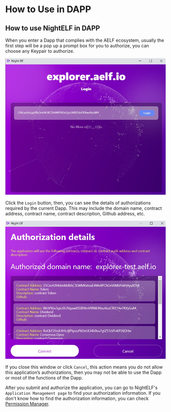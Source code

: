 # How to Use in DAPP

## How to use NightELF in DAPP

When you enter a Dapp that complies with the AELF ecosystem, usually the first step will be a pop up a prompt box for you to authorize, you can choose any Keypair to authorize.

![Login](../../Asset/login.jpg)

Click the ```Login``` button, then, you can see the details of authorizations required by the current Dapp. This may include the domain name, contract address, contract name, contract description, Github address, etc.

![Login](../../Asset/authorization.jpg)

If you close this window or click ```Cancel```, this action means you do not allow this application’s authorizations, then you may not be able to use the Dapp or most of the functions of the Dapp.

After you submit and authorize the application, you can go to NightELF's ```Application Management page``` to find your authorization information. If you don't know how to find the authorization information, you can check [Permission Manager](permission.md).
